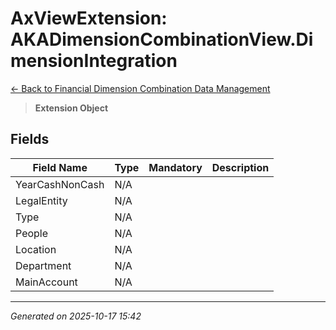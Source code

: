 # AxViewExtension: AKADimensionCombinationView.DimensionIntegration

[← Back to Financial Dimension Combination Data Management](../README.md)

> **Extension Object**

## Fields

| Field Name | Type | Mandatory | Description |
|------------|------|-----------|-------------|
| YearCashNonCash | N/A |  |  |
| LegalEntity | N/A |  |  |
| Type | N/A |  |  |
| People | N/A |  |  |
| Location | N/A |  |  |
| Department | N/A |  |  |
| MainAccount | N/A |  |  |

---

*Generated on 2025-10-17 15:42*
